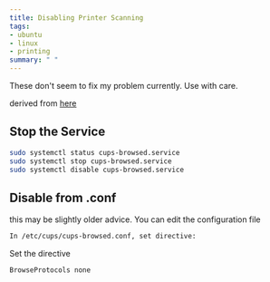 ```yaml
---
title: Disabling Printer Scanning
tags:
- ubuntu
- linux
- printing
summary: " "
---
```


<div class="alert alert-primary">
These don't seem to fix my problem currently.  Use with care.
</div>

derived from [here](https://askubuntu.com/questions/345083/how-do-i-disable-automatic-remote-printer-installation)

## Stop the Service

```bash
sudo systemctl status cups-browsed.service 
sudo systemctl stop cups-browsed.service 
sudo systemctl disable cups-browsed.service 
```

## Disable from .conf

this may be slightly older advice. You can edit the configuration file

```bash
In /etc/cups/cups-browsed.conf, set directive:
```

Set the directive

```bash
BrowseProtocols none
```
